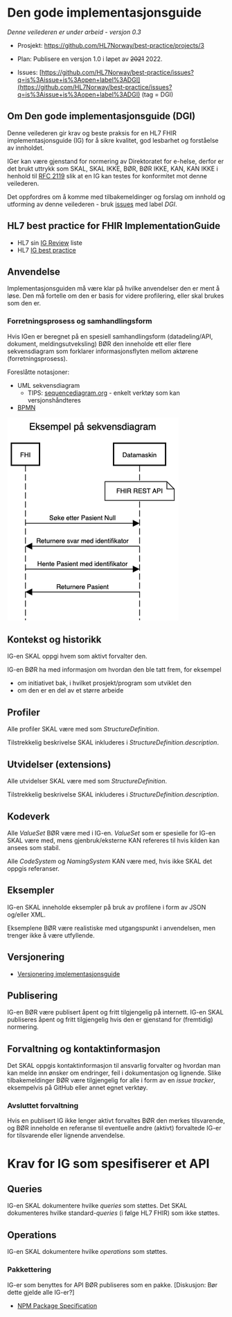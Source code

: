 # Den gode implementasjonsguide

_Denne veilederen er under arbeid - versjon 0.3_

* Prosjekt: [https://github.com/HL7Norway/best-practice/projects/3 ](https://github.com/HL7Norway/best-practice/projects/3)

* Plan: Publisere en versjon 1.0 i løpet av <s>2021</s> 2022.

* Issues: [https://github.com/HL7Norway/best-practice/issues?q=is%3Aissue+is%3Aopen+label%3ADGI](https://github.com/HL7Norway/best-practice/issues?q=is%3Aissue+is%3Aopen+label%3ADGI) (tag = DGI)

## Om Den gode implementasjonsguide (DGI)

Denne veilederen gir krav og beste praksis for en HL7 FHIR implementasjonsguide (IG) for å sikre kvalitet, god lesbarhet og forståelse av innholdet.

IGer kan være gjenstand for normering av Direktoratet for e-helse, derfor er det brukt uttrykk som SKAL, SKAL IKKE, BØR, BØR IKKE, KAN, KAN IKKE i henhold til [RFC 2119](https://www.ietf.org/rfc/rfc2119.txt) slik at en IG kan testes for konformitet mot denne veilederen.

Det oppfordres om å komme med tilbakemeldinger og forslag om innhold og utforming av denne veilederen - bruk [issues](https://github.com/HL7Norway/best-practice/issues) med label _DGI_.

## HL7 best practice for FHIR ImplementationGuide

* HL7 sin [IG Review](https://confluence.hl7.org/display/FHIR/FHIR+IG+Review) liste
* HL7 [IG best practice](https://build.fhir.org/ig/FHIR/ig-guidance/best-practice.html)

## Anvendelse

Implementasjonsguiden må være klar på hvilke anvendelser den er ment å løse. Den må fortelle om den er basis for videre profilering, eller skal brukes som den er.

### Forretningsprosess og samhandlingsform

Hvis IGen er beregnet på en spesiell samhandlingsform (datadeling/API, dokument, meldingsutveksling) BØR den inneholde ett eller flere sekvensdiagram som forklarer informasjonsflyten mellom aktørene (forretningsprosess).

Foreslåtte notasjoner:

* UML sekvensdiagram
  * TIPS: [sequencediagram.org](https://sequencediagram.org) - enkelt verktøy som kan versjonshåndteres
* [BPMN](https://en.wikipedia.org/wiki/Business_Process_Model_and_Notation)

![Eksempel på sekvensdiagram](eksempel-sekvensdiagram.png "Eksempel på sekvensdiagram")

## Kontekst og historikk

IG-en SKAL oppgi hvem som aktivt forvalter den.

IG-en BØR ha med informasjon om hvordan den ble tatt frem, for eksempel

- om initiativet bak, i hvilket prosjekt/program som utviklet den
- om den er en del av et større arbeide

## Profiler

Alle profiler SKAL være med som _StructureDefinition_.

Tilstrekkelig beskrivelse SKAL inkluderes i _StructureDefinition.description_.

## Utvidelser (extensions)

Alle utvidelser SKAL være med som _StructureDefinition_.

Tilstrekkelig beskrivelse SKAL inkluderes i _StructureDefinition.description_.

## Kodeverk

Alle _ValueSet_ BØR være med i IG-en. _ValueSet_ som er spesielle for IG-en SKAL være med, mens gjenbruk/eksterne KAN refereres til hvis kilden kan ansees som stabil.

Alle _CodeSystem_ og _NamingSystem_ KAN være med, hvis ikke SKAL det oppgis referanser.  

## Eksempler

IG-en SKAL inneholde eksempler på bruk av profilene i form av JSON og/eller XML.

Eksemplene BØR være realistiske med utgangspunkt i anvendelsen, men trenger ikke å være utfyllende.

## Versjonering

* [Versjonering implementasjonsguide](../../docs/ig-versioning.md)

## Publisering

IG-en BØR være publisert åpent og fritt tilgjengelig på internett.
IG-en SKAL publiseres åpent og fritt tilgjengelig hvis den er gjenstand for (fremtidig) normering.

## Forvaltning og kontaktinformasjon

Det SKAL oppgis kontaktinformasjon til ansvarlig forvalter og hvordan man kan melde inn ønsker om endringer, feil i dokumentasjon og lignende. Slike tilbakemeldinger BØR være tilgjengelig for alle i form av en _issue tracker_, eksempelvis på GitHub eller annet egnet verktøy.

### Avsluttet forvaltning

Hvis en publisert IG ikke lenger aktivt forvaltes BØR den merkes tilsvarende, og BØR inneholde en referanse til eventuelle andre (aktivt) forvaltede IG-er for tilsvarende eller lignende anvendelse.

# Krav for IG som spesifiserer et API

## Queries

IG-en SKAL dokumentere hvilke _queries_ som støttes. Det SKAL dokumenteres hvilke standard-_queries_ (i følge HL7 FHIR) som ikke støttes.

## Operations

IG-en SKAL dokumentere hvilke _operations_ som støttes.

### Pakkettering

IG-er som benyttes for API BØR publiseres som en pakke.
[Diskusjon: Bør dette gjelde alle IG-er?]

* [NPM Package Specification](https://confluence.hl7.org/display/FHIR/NPM+Package+Specification)
